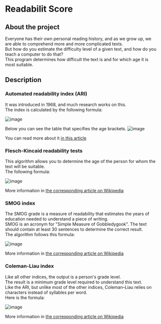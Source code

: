 # Readabilit Score

## About the project
Everyone has their own personal reading history, and as we grow up, we are able to comprehend more and more complicated texts. <br/> 
But how do you estimate the difficulty level of a given text, and how do you teach a computer to do that? <br/> 
This program determines how difficult the text is and for which age it is most suitable.

## Description

### Automated readability index (ARI) ###
It was introduced in 1968, and much research works on this. <br/> The index is calculated by the following formula:

![image](https://github.com/Hubertoom/Readability_Score/assets/137101859/d7866fde-77e3-4b7d-8fa5-b1a90767f7b7)

Below you can see the table that specifies the age brackets.
![image](https://github.com/Hubertoom/Readability_Score/assets/137101859/94329090-bf72-448f-b60d-ccb9443ce95c)

You can read more about it [in this article](https://en.wikipedia.org/wiki/Automated_readability_index)


### Flesch-Kincaid readability tests ###

This algorithm allows you to determine the age of the person for whom the text will be suitable. <br/>
The following formula: 

![image](https://github.com/Hubertoom/Readability_Score/assets/137101859/95ae807b-11a1-446a-b4f3-ad818ef88d2c)

More information in [the corresponding article on Wikipedia](https://en.wikipedia.org/wiki/Flesch%E2%80%93Kincaid_readability_tests)


### SMOG index ###
The SMOG grade is a measure of readability that estimates the years of education needed to understand a piece of writing. <br/>
SMOG is an acronym for "Simple Measure of Gobbledygook". 
The text should contain at least 30 sentences to determine the correct result. <br/>
The algorithm follows this formula: 

![image](https://github.com/Hubertoom/Readability_Score/assets/137101859/4dbc8076-e0d1-4182-b681-8b74f169e74f)

More information in [the corresponding article on Wikipedia](https://en.wikipedia.org/wiki/SMOG)


### Coleman-Liau index ###
Like all other indices, the output is a person's grade level. <br/> 
The result is a minimum grade level required to understand this text. <br/>
Like the ARI, but unlike most of the other indices, Coleman–Liau relies on characters instead of syllables per word. <br/>
Here is the formula:

![image](https://github.com/Hubertoom/Readability_Score/assets/137101859/fcf01915-34ca-4787-ae9a-32cbc5a475cb)

More information in [the corresponding article on Wikipedia](https://en.wikipedia.org/wiki/Coleman%E2%80%93Liau_index)

